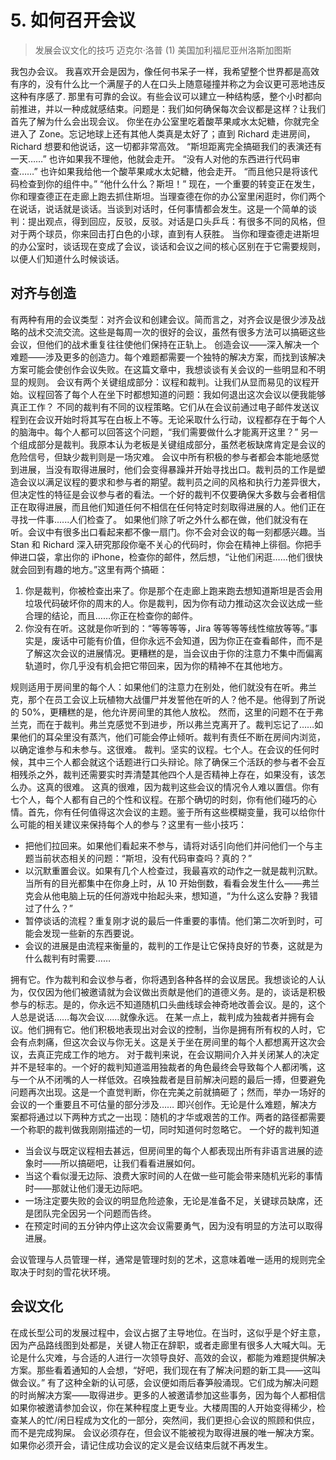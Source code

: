 # 5. 如何召开会议
> 发展会议文化的技巧
> 迈克尔·洛普
> (1)
> 美国加利福尼亚州洛斯加图斯

我包办会议。
我喜欢开会是因为，像任何书呆子一样，我希望整个世界都是高效有序的，没有什么比一个满屋子的人在口头上随意碰撞并称之为会议更可恶地违反这种有序感了.
那里有可靠的会议。有些会议可以建立一种结构感，整个小时都向前推进，并以一种成就感结束。问题是：我们如何确保每次会议都是这样？让我们首先了解为什么会出现会议。
你坐在办公室里吃着酸苹果咸水太妃糖，你就完全进入了 Zone。忘记地球上还有其他人类真是太好了；直到 Richard 走进房间，Richard 想要和他说话，这一切都非常高效。
“斯坦距离完全搞砸我们的表演还有一天……”
也许如果我不理他，他就会走开。
“没有人对他的东西进行代码审查……”
也许如果我给他一个酸苹果咸水太妃糖，他会走开。
“而且他只是将该代码检查到你的组件中。”
“他什么什么？斯坦！”
现在，一个重要的转变正在发生，你和理查德正在走廊上跑去抓住斯坦。当理查德在你的办公室里闲逛时，你们两个在说话，说话就是谈话。当谈到对话时，任何事情都会发生。这是一个简单的谈判：提出观点，得到回应，反驳，反驳。对话是口头乒乓：有很多不同的风格，但对于两个球员，你来回击打白色的小球，直到有人获胜。
当你和理查德走进斯坦的办公室时，谈话现在变成了会议，谈话和会议之间的核心区别在于它需要规则，以便人们知道什么时候谈话。

## 对齐与创造
有两种有用的会议类型：对齐会议和创建会议。简而言之，对齐会议是很少涉及战略的战术交流交流。这些是每周一次的很好的会议，虽然有很多方法可以搞砸这些会议，但他们的战术重复往往使他们保持在正轨上。
创造会议——深入解决一个难题——涉及更多的创造力。每个难题都需要一个独特的解决方案，而找到该解决方案可能会使创作会议失败。在这篇文章中，我想谈谈有关会议的一些明显和不明显的规则。
会议有两个关键组成部分：议程和裁判。让我们从显而易见的议程开始。议程回答了每个人在坐下时都想知道的问题：我如何退出这次会议以便我能够真正工作？
不同的裁判有不同的议程策略。它们从在会议前通过电子邮件发送议程到在会议开始时将其写在白板上不等。无论采取什么行动，议程都存在于每个人的脑海中。每个人都可以回答这个问题，“我们需要做什么才能离开这里？”
另一个组成部分是裁判。我原本认为老板是关键组成部分，虽然老板缺席肯定是会议的危险信号，但缺少裁判则是一场灾难。
会议中所有积极的参与者都会本能地感觉到进展，当没有取得进展时，他们会变得暴躁并开始寻找出口。裁判员的工作是塑造会议以满足议程的要求和参与者的期望。裁判员之间的风格和执行力差异很大，但决定性的特征是会议参与者的看法。一个好的裁判不仅要确保大多数与会者相信正在取得进展，而且他们知道任何不相信在任何特定时刻取得进展的人。他们正在寻找一件事......人们检查了。
如果他们除了听之外什么都在做，他们就没有在听。会议中有很多出口看起来都不像一扇门。你不会对会议的每一刻都感兴趣。当 Stan 和 Richard 深入研究那段你毫不关心的代码时，你会在精神上徘徊。你把手伸进口袋，拿出你的 iPhone，检查你的邮件，然后想，“让他们闲逛……他们很快就会回到有趣的地方。”这里有两个搞砸：
1. 你是裁判，你被检查出来了。你是那个在走廊上跑来跑去想知道斯坦是否会用垃圾代码破坏你的周末的人。你是裁判，因为你有动力推动这次会议达成一些合理的结论，而且……你正在检查你的邮件。
2. 你没有在听。这就是你听到的：“等等等等，Jira 等等等等线性缩放等等。”事实是，废话中可能有价值，但你永远不会知道，因为你正在查看邮件，而不是了解这次会议的进展情况。更糟糕的是，当会议由于你的注意力不集中而偏离轨道时，你几乎没有机会把它带回来，因为你的精神不在其他地方。

规则适用于房间里的每个人：如果他们的注意力在别处，他们就没有在听。弗兰克，那个在员工会议上玩植物大战僵尸并发誓他在听的人？他不是。他得到了所说的 50%，更糟糕的是，他允许房间里的其他人放松。
然而，这里的问题不在于弗兰克，而在于裁判。弗兰克感觉不到进步，所以弗兰克离开了。裁判忘记了……如果他们的耳朵里没有蒸汽，他们可能会停止倾听。裁判有责任不断在房间内浏览，以确定谁参与和未参与。这很难。
裁判。坚实的议程。七个人。在会议的任何时候，其中三个人都会就这个话题进行口头辩论。除了确保三个活跃的参与者不会互相残杀之外，裁判还需要实时弄清楚其他四个人是否精神上存在，如果没有，该怎么办。这真的很难。
这真的很难，因为裁判这些会议的情况令人难以置信。你有七个人，每个人都有自己的个性和议程。在那个确切的时刻，你有他们碰巧的心情。首先，你有任何值得这次会议的主题。鉴于所有这些模糊变量，我可以给你什么可能的相关建议来保持每个人的参与？这里有一些小技巧：

- 把他们拉回来。如果他们看起来不参与，请将对话引向他们并问他们一个与主题当前状态相关的问题：“斯坦，没有代码审查吗？真的？”
- 以沉默重置会议。如果有几个人检查过，我最喜欢的动作之一就是裁判沉默。当所有的目光都集中在你身上时，从 10 开始倒数，看看会发生什么——弗兰克会从他电脑上玩的任何游戏中抬起头来，想知道，“为什么这么安静？我错过了什么？”
- 暂停谈话的流程？重复刚才说的最后一件重要的事情。他们第二次听到时，可能会发现一些新的东西要说。
- 会议的进展是由流程来衡量的，裁判的工作是让它保持良好的节奏，这就是为什么裁判有时需要……

拥有它。作为裁判和会议参与者，你将遇到各种各样的会议居民。我想谈论的人认为，仅仅因为他们被邀请就为会议做出贡献是他们的道德义务。是的，谈话是积极参与的标志。是的，你永远不知道随机口头曲线球会神奇地改善会议。是的，这个人总是说话……每次会议……就像永远。
在某一点上，裁判成为独裁者并拥有会议。他们拥有它。他们积极地表现出对会议的控制，当你是拥有所有权的人时，它会有点刺痛，但这次会议与你无关。这是关于坐在房间里的每个人都想离开这次会议，去真正完成工作的地方。
对于裁判来说，在会议期间介入并关闭某人的决定并不是轻率的。一个好的裁判知道滥用独裁者的角色最终会导致每个人都闭嘴，这与一个从不闭嘴的人一样低效。召唤独裁者是目前解决问题的最后一搏，但要避免问题再次出现。这是一个直觉判断，你在完美之前就搞砸了；然而，举办一场好的会议的一个重要且不可估量的部分涉及……
即兴创作。无论是什么难题，解决方案都将通过以下两种方式之一出现：随机的才华或艰苦的工作。两者的路径都需要一个称职的裁判做我刚刚描述的一切，同时知道何时忽略它。
一个好的裁判知道

- 当会议与既定议程相去甚远，但房间里的每个人都表现出所有非语言进展的迹象时——所以搞砸吧，让我们看看进展如何。
- 当这个看似漫无边际、浪费大家时间的人在做一些可能会带来随机光彩的事情时——那就让他们漫无边际吧。
- 一场注定要失败的会议的明显危险迹象，无论是准备不足，关键球员缺席，还是团队完全因另一个问题而告终。
- 在预定时间的五分钟内停止这次会议需要勇气，因为没有明显的方法可以取得进展。

会议管理与人员管理一样，通常是管理时刻的艺术，这意味着唯一适用的规则完全取决于时刻的雪花状环境。

## 会议文化

在成长型公司的发展过程中，会议占据了主导地位。在当时，这似乎是个好主意，因为产品路线图到处都是，关键人物正在辞职，或者走廊里有很多人大喊大叫。无论是什么灾难，与合适的人进行一次领导良好、高效的会议，都能为难题提供解决方案。那些看着通知的人会想，“好吧，我们现在有了解决问题的新工具——这叫做会议。”
有了这种全新的认可感，会议便如雨后春笋般涌现。它们成为解决问题的时尚解决方案——取得进步。更多的人被邀请参加这些事务，因为每个人都相信如果你被邀请参加会议，你在某种程度上更专业。大楼周围的人开始变得稀少，检查某人的忙/闲日程成为文化的一部分，突然间，我们更担心会议的照顾和供应，而不是完成狗屎。
会议必须存在，但会议不能被视为取得进展的唯一解决方案。如果你必须开会，请记住成功会议的定义是会议结束后就不再发生。